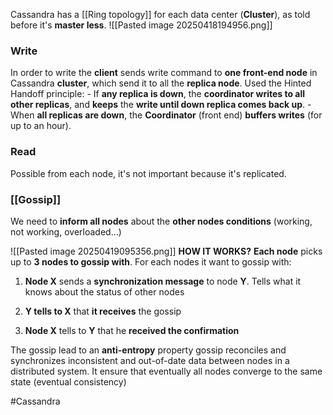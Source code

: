 Cassandra has a [[Ring topology]] for each data center (**Cluster**), as told before it's **master less**.
![[Pasted image 20250418194956.png]]
### Write
In order to write the **client** sends write command to **one front-end node** in Cassandra **cluster**, which send it to all the **replica node**.
Used the Hinted Handoff principle:
	- If **any replica is down**, the **coordinator writes to all other replicas**, and **keeps** the **write until down replica comes back up**.
	- When **all replicas are down**, the **Coordinator** (front end) **buffers writes** (for up to an hour).

### Read
Possible from each node, it's not important because it's replicated.

### [[Gossip]]
We need to **inform all nodes** about the **other nodes conditions**
	(working, not working, overloaded…)	

![[Pasted image 20250419095356.png]]
**HOW IT WORKS?**
**Each node** picks up to **3 nodes to gossip with**. For each nodes it want to gossip with:
1. **Node X** sends a **synchronization message** to node **Y**. Tells what it knows about the status of other nodes

2. **Y tells to X** that **it receives** the gossip

3. **Node X** tells to **Y** that he **received the confirmation** 

The gossip lead to an **anti-entropy** property
	gossip reconciles and synchronizes inconsistent and out-of-date data between nodes in a distributed system. It ensure that eventually all nodes converge to the same state (eventual consistency)
  



#Cassandra 
